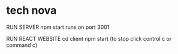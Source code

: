 # tech nova

RUN SERVER
npm start
runs on port 3001

RUN REACT WEBSITE
cd client
npm start
(to stop click control c or command c)
